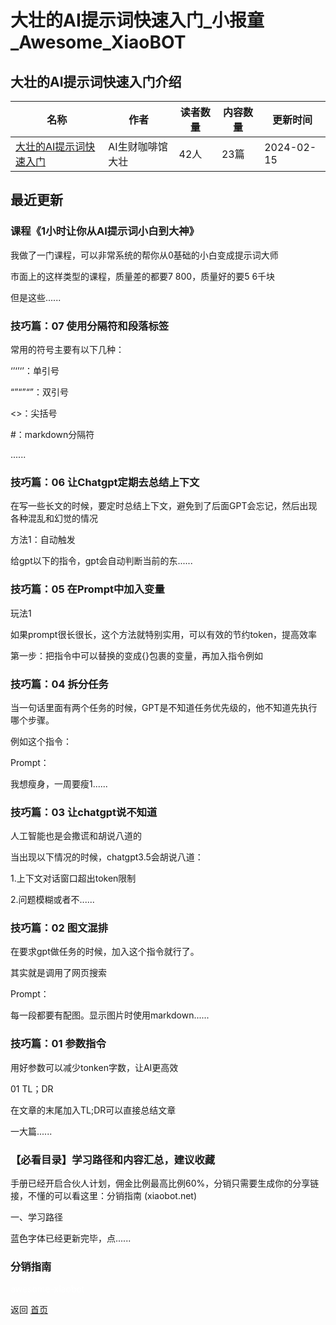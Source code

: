 # 大壮的AI提示词快速入门_小报童_Awesome_XiaoBOT

## 大壮的AI提示词快速入门介绍
>   
  


|名称|作者|读者数量|内容数量|更新时间|
|---|---|---|---|---|
|[大壮的AI提示词快速入门](https://xiaobot.net/p/dazhuang101?refer=9c3f1c95-a052-465a-9902-f6d75080262a)|AI生财咖啡馆大壮|42人|23篇|2024-02-15|

## 最近更新
### 课程《1小时让你从AI提示词小白到大神》

我做了一门课程，可以非常系统的帮你从0基础的小白变成提示词大师

市面上的这样类型的课程，质量差的都要7 800，质量好的要5 6千块

但是这些......

### 技巧篇：07 使用分隔符和段落标签

常用的符号主要有以下几种：

‘’‘’‘’：单引号

“”“”“”：双引号

<>：尖括号

#：markdown分隔符

......

### 技巧篇：06 让Chatgpt定期去总结上下文

在写一些长文的时候，要定时总结上下文，避免到了后面GPT会忘记，然后出现各种混乱和幻觉的情况

方法1：自动触发

给gpt以下的指令，gpt会自动判断当前的东......

### 技巧篇：05 在Prompt中加入变量

玩法1

如果prompt很长很长，这个方法就特别实用，可以有效的节约token，提高效率

第一步：把指令中可以替换的变成{}包裹的变量，再加入指令例如

### 技巧篇：04 拆分任务

当一句话里面有两个任务的时候，GPT是不知道任务优先级的，他不知道先执行哪个步骤。

例如这个指令：

Prompt：

我想瘦身，一周要瘦1......

### 技巧篇：03 让chatgpt说不知道

人工智能也是会撒谎和胡说八道的

当出现以下情况的时候，chatgpt3.5会胡说八道：

1.上下文对话窗口超出token限制

2.问题模糊或者不......

### 技巧篇：02 图文混排

在要求gpt做任务的时候，加入这个指令就行了。

其实就是调用了网页搜索

Prompt：

每一段都要有配图。显示图片时使用markdown......

### 技巧篇：01 参数指令

用好参数可以减少tonken字数，让AI更高效

01 TL；DR

在文章的末尾加入TL;DR可以直接总结文章

一大篇......

### 【必看目录】学习路径和内容汇总，建议收藏

手册已经开启合伙人计划，佣金比例最高比例60%，分销只需要生成你的分享链接，不懂的可以看这里：分销指南 (xiaobot.net)

一、学习路径

蓝色字体已经更新完毕，点......

### 分销指南


<a href="https://github.com/Reno9527/awesome-xiaobot" style="color: white; text-decoration: none;">awesome-xiaobot</a>

返回 [首页](../README.md)
